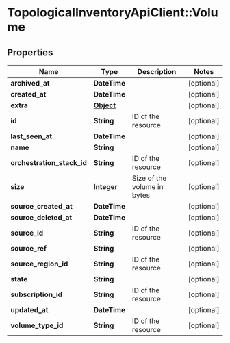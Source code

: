 # TopologicalInventoryApiClient::Volume

## Properties
Name | Type | Description | Notes
------------ | ------------- | ------------- | -------------
**archived_at** | **DateTime** |  | [optional] 
**created_at** | **DateTime** |  | [optional] 
**extra** | [**Object**](.md) |  | [optional] 
**id** | **String** | ID of the resource | [optional] 
**last_seen_at** | **DateTime** |  | [optional] 
**name** | **String** |  | [optional] 
**orchestration_stack_id** | **String** | ID of the resource | [optional] 
**size** | **Integer** | Size of the volume in bytes | [optional] 
**source_created_at** | **DateTime** |  | [optional] 
**source_deleted_at** | **DateTime** |  | [optional] 
**source_id** | **String** | ID of the resource | [optional] 
**source_ref** | **String** |  | [optional] 
**source_region_id** | **String** | ID of the resource | [optional] 
**state** | **String** |  | [optional] 
**subscription_id** | **String** | ID of the resource | [optional] 
**updated_at** | **DateTime** |  | [optional] 
**volume_type_id** | **String** | ID of the resource | [optional] 


